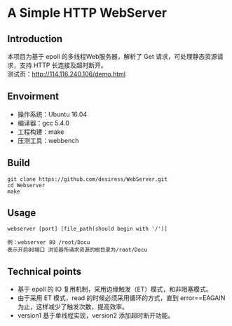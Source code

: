 # A Simple HTTP WebServer
## Introduction
本项目为基于 epoll 的多线程Web服务器，解析了 Get 请求，可处理静态资源请求，支持 HTTP 长连接及超时断开。  
测试页：http://114.116.240.106/demo.html
## Envoirment
* 操作系统：Ubuntu 16.04
* 编译器：gcc 5.4.0
* 工程构建：make
* 压测工具：webbench
## Build
```
git clone https://github.com/desiress/WebServer.git
cd Webserver
make
```
## Usage
```
webserver [port] [file_path(should begin with '/')]

例：webserver 80 /root/Docu
表示开启80端口 浏览器所请求资源的根目录为/root/Docu
```
## Technical points
* 基于 epoll 的 IO 复用机制，采用边缘触发（ET）模式，和非阻塞模式。
* 由于采用 ET 模式，read 的时候必须采用循环的方式，直到 error==EAGAIN 为止，这样减少了触发次数，提高效率。   
* version1 基于单线程实现，version2 添加超时断开功能。  



